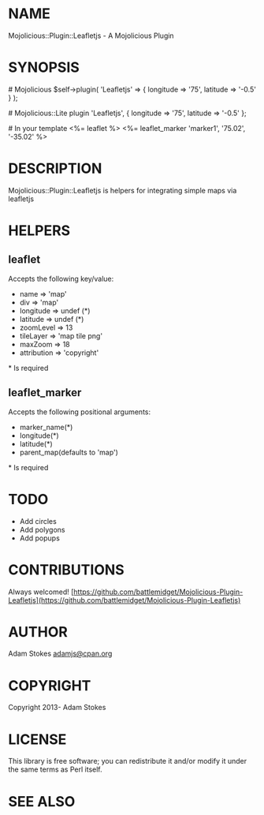 # NAME

Mojolicious::Plugin::Leafletjs - A Mojolicious Plugin

# SYNOPSIS

\# Mojolicious
$self->plugin(
    'Leafletjs' => {
        longitude => '75',
        latitude  => '-0.5'
    }
);

\# Mojolicious::Lite
plugin 'Leafletjs',
  { longitude => '75',
    latitude  => '-0.5'
  };

\# In your template
  <%= leaflet %>
  <%= leaflet\_marker 'marker1', '75.02', '-35.02' %>

# DESCRIPTION

Mojolicious::Plugin::Leafletjs is helpers for integrating simple maps via leafletjs

# HELPERS

## __leaflet__

Accepts the following key/value:

- name => 'map'
- div  => 'map'
- longitude => undef (\*)
- latitude  => undef (\*)
- zoomLevel => 13
- tileLayer => 'map tile png'
- maxZoom => 18
- attribution => 'copyright'

\* Is required

## __leaflet\_marker__

Accepts the following positional arguments:

- marker\_name(\*)
- longitude(\*)
- latitude(\*)
- parent\_map(defaults to 'map')

\* Is required

# TODO

- Add circles
- Add polygons
- Add popups

# CONTRIBUTIONS

Always welcomed! [https://github.com/battlemidget/Mojolicious-Plugin-Leafletjs](https://github.com/battlemidget/Mojolicious-Plugin-Leafletjs)

# AUTHOR

Adam Stokes <adamjs@cpan.org>

# COPYRIGHT

Copyright 2013- Adam Stokes

# LICENSE

This library is free software; you can redistribute it and/or modify
it under the same terms as Perl itself.

# SEE ALSO
